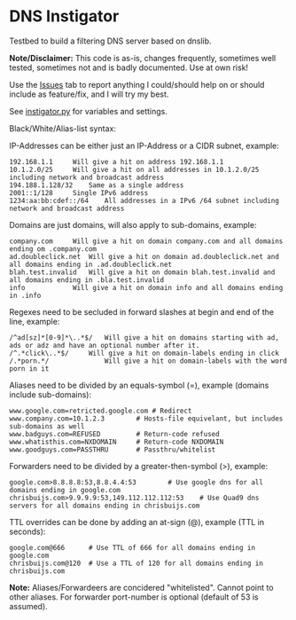 # DNS Instigator
Testbed to build a filtering DNS server based on dnslib.

<b>Note/Disclaimer:</b> This code is as-is, changes frequently, sometimes well tested, sometimes not and is badly documented. Use at own risk!

Use the <a href="https://github.com/cbuijs/instigator/issues">Issues</a> tab to report anything I could/should help on or should include as feature/fix, and I will try my best.

See <a href="https://github.com/cbuijs/instigator/blob/master/instigator.py">instigator.py</a> for variables and settings.

Black/White/Alias-list syntax:

IP-Addresses can be either just an IP-Address or a CIDR subnet, example:

	192.168.1.1		Will give a hit on address 192.168.1.1
	10.1.2.0/25		Will give a hit on all addresses in 10.1.2.0/25 including network and broadcast address
	194.188.1.128/32	Same as a single address
	2001::1/128		Single IPv6 address
	1234:aa:bb:cdef::/64	All addresses in a IPv6 /64 subnet including network and broadcast address

Domains are just domains, will also apply to sub-domains, example:

	company.com		Will give a hit on domain company.com and all domains ending om .company.com
	ad.doubleclick.net	Will give a hit on domain ad.doubleclick.net and all domains ending in .ad.doubleclick.net
	blah.test.invalid	Will give a hit on domain blah.test.invalid and all domains ending in .bla.test.invalid
	info			Will give a hit on domain info and all domains ending in .info

Regexes need to be secluded in forward slashes at begin and end of the line, example:

	/^ad[sz]*[0-9]*\..*$/	Will give a hit on domains starting with ad, ads or adz and have an optional number after it.
	/^.*click\..*$/		Will give a hit on domain-labels ending in click
	/.*porn.*/              Will give a hit on domain-labels with the word porn in it

Aliases need to be divided by an equals-symbol (=), example (domains include sub-domains):

	www.google.com=retricted.google.com	# Redirect
	www.company.com=10.1.2.3		# Hosts-file equivelant, but includes sub-domains as well
	www.badguys.com=REFUSED			# Return-code refused
	www.whatisthis.com=NXDOMAIN		# Return-code NXDOMAIN
	www.goodguys.com=PASSTHRU		# Passthru/whitelist

Forwarders need to be divided by a greater-then-symbol (>), example:

	google.com>8.8.8.8:53,8.8.4.4:53		# Use google dns for all domains ending in google.com
	chrisbuijs.com>9.9.9.9:53,149.112.112.112:53	# Use Quad9 dns servers for all domains ending in chrisbuijs.com

TTL overrides can be done by adding an at-sign (@), example (TTL in seconds):

	google.com@666		# Use TTL of 666 for all domains ending in google.com
	chrisbuijs.com@120	# Use a TTL of 120 for all domains ending in chrisbuijs.com
	
<b>Note:</b> Aliases/Forwardeers are concidered "whitelisted". Cannot point to other aliases. For forwarder port-number is optional (default of 53 is assumed).
